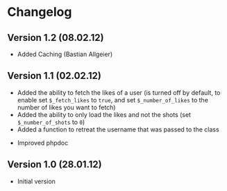 # Changelog

## Version 1.2 (08.02.12)
+ Added Caching (Bastian Allgeier)

## Version 1.1 (02.02.12)
+ Added the ability to fetch the likes of a user (is turned off by default, to enable set `$_fetch_likes` to `true`, and set `$_number_of_likes` to the number of likes you want to fetch)
+ Added the ability to only load the likes and not the shots (set `$_number_of_shots` to `0`)
+ Added a function to retreat the username that was passed to the class
* Improved phpdoc

## Version 1.0 (28.01.12)
+ Initial version